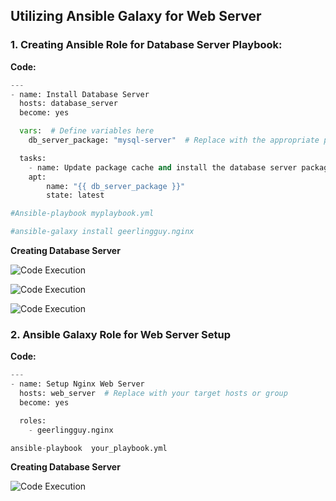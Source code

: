 ## Utilizing Ansible Galaxy for Web Server

### 1. Creating Ansible Role for Database Server Playbook:

**Code:**

```python
---
- name: Install Database Server
  hosts: database_server
  become: yes

  vars:  # Define variables here
	db_server_package: "mysql-server"  # Replace with the appropriate package name

  tasks:
	- name: Update package cache and install the database server package
  	apt:
    	name: "{{ db_server_package }}"
    	state: latest

#Ansible-playbook myplaybook.yml

#ansible-galaxy install geerlingguy.nginx

```
**Creating Database Server**

![Code Execution](https://i.imgur.com/aySQj0x.png)

![Code Execution](https://i.imgur.com/PTzJyf7.png)

![Code Execution](https://i.imgur.com/jmZDtrl.png)


### 2. Ansible Galaxy Role for Web Server Setup

**Code:**

```python
---
- name: Setup Nginx Web Server
  hosts: web_server  # Replace with your target hosts or group
  become: yes

  roles:
	- geerlingguy.nginx

ansible-playbook  your_playbook.yml

```
**Creating Database Server**

![Code Execution](https://i.imgur.com/mkGpzzz.png)

